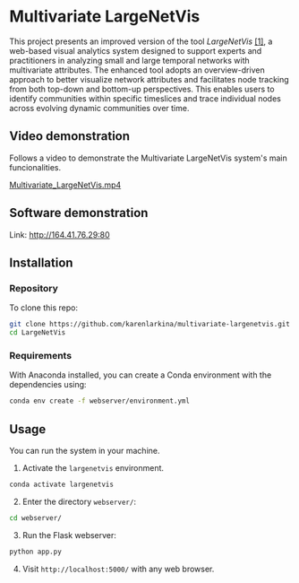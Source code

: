 # Multivariate LargeNetVis

This project presents an improved version of the tool _LargeNetVis_ [[1]](https://github.com/claudiodgl/LargeNetVis), a web-based visual analytics system designed to support experts and practitioners in analyzing small and large temporal networks with multivariate attributes. The enhanced tool adopts an overview-driven approach to better visualize network attributes and facilitates node tracking from both top-down and bottom-up perspectives. This enables users to identify communities within specific timeslices and trace individual nodes across evolving dynamic communities over time.

[//]: # (A proposed improved web-based visual analytics system that assists experts and practitioners in analyzing multivariate small and large temporal networks, i.e., networks varying from a few nodes and timestamps to a few thousand of these elements, where nodes and edges .)



## Video demonstration

Follows a video to demonstrate the Multivariate LargeNetVis system's main funcionalities.

[//]: # (Create a new video introducing the system and showing how the tool can be used, should showcase some of the interesting cases from the case study.)

[Multivariate_LargeNetVis.mp4](Multivariate_LargeNetVis.mp4)


## Software demonstration

Link: http://164.41.76.29:80




## Installation

### Repository

To clone this repo:

```sh
git clone https://github.com/karenlarkina/multivariate-largenetvis.git
cd LargeNetVis
```

### Requirements

With Anaconda installed, you can create a
Conda environment with the dependencies
using:

```sh
conda env create -f webserver/environment.yml
```


## Usage


You can run the system in your machine.

1. Activate the `largenetvis` environment.
```sh
conda activate largenetvis
```

2. Enter the directory `webserver/`:
```sh
cd webserver/
```

3. Run the Flask webserver:

```sh
python app.py
```

4. Visit `http://localhost:5000/` with any web browser.
